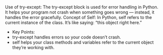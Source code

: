 Use of try-except:
The try-except block is used for error handling in Python.
It helps your program not crash when something goes wrong — instead, it handles the error gracefully.
Concept of Self:
In Python, self refers to the current instance of the class.
It’s like saying: “this object right here.”
* Key Points:
* try-except handles errors so your code doesn’t crash.
* self helps your class methods and variables refer to the current object they’re working with.
